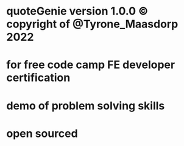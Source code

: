 # quoteGenie version 1.0.0 © copyright of @Tyrone_Maasdorp 2022
# for free code camp FE developer certification
# demo of problem solving skills
# open sourced
